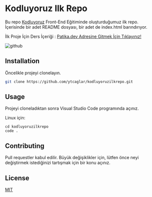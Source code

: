 # Kodluyoruz Ilk Repo

Bu repo [Kodluyoruz](https://www.kodluyoruz.org) Front-End Eğitiminde oluşturduğumuz ilk repo. İçerisinde bir adet README dosyası, bir adet de index.html barındırıyor.

İlk Proje İçin Ders İçeriği : [Patika.dev Adresine Gitmek İçin Tıklayınız!](https://www.patika.dev)

![github](https://www.hizliresim.com/ihl3872)

## Installation

Öncelikle projeyi clonelayın. 

```bash
git clone https://github.com/ytcaglar/kodluyoruzilkrepo.git
```

## Usage

Projeyi cloneladıktan sonra Visual Studio Code programında açınız.

Linux için:
```linux
cd kodluyoruzilkrepo
code .
```

## Contributing
Pull requestler kabul edilir. Büyük değişiklikler için, lütfen önce neyi değiştirmek istediğinizi tartışmak için bir konu açınız.


## License
[MIT](https://choosealicense.com/licenses/mit/)
